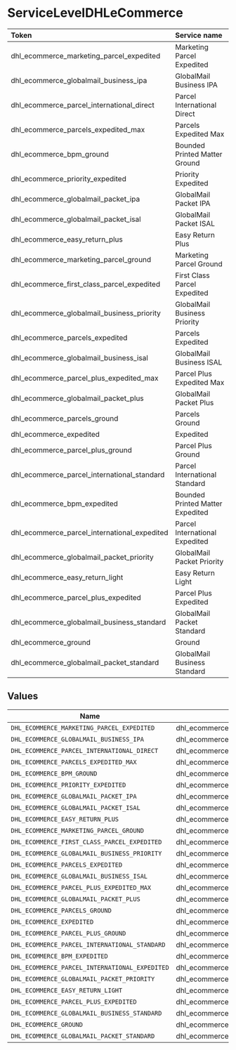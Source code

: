 # ServiceLevelDHLeCommerce

|Token | Service name|
|:---|:---|
| dhl_ecommerce_marketing_parcel_expedited | Marketing Parcel Expedited|
| dhl_ecommerce_globalmail_business_ipa | GlobalMail Business IPA|
| dhl_ecommerce_parcel_international_direct | Parcel International Direct|
| dhl_ecommerce_parcels_expedited_max | Parcels Expedited Max|
| dhl_ecommerce_bpm_ground | Bounded Printed Matter Ground|
| dhl_ecommerce_priority_expedited | Priority Expedited|
| dhl_ecommerce_globalmail_packet_ipa | GlobalMail Packet IPA|
| dhl_ecommerce_globalmail_packet_isal | GlobalMail Packet ISAL|
| dhl_ecommerce_easy_return_plus | Easy Return Plus|
| dhl_ecommerce_marketing_parcel_ground | Marketing Parcel Ground|
| dhl_ecommerce_first_class_parcel_expedited | First Class Parcel Expedited|
| dhl_ecommerce_globalmail_business_priority | GlobalMail Business Priority|
| dhl_ecommerce_parcels_expedited | Parcels Expedited|
| dhl_ecommerce_globalmail_business_isal | GlobalMail Business ISAL|
| dhl_ecommerce_parcel_plus_expedited_max | Parcel Plus Expedited Max|
| dhl_ecommerce_globalmail_packet_plus | GlobalMail Packet Plus|
| dhl_ecommerce_parcels_ground | Parcels Ground|
| dhl_ecommerce_expedited | Expedited|
| dhl_ecommerce_parcel_plus_ground | Parcel Plus Ground|
| dhl_ecommerce_parcel_international_standard | Parcel International Standard|
| dhl_ecommerce_bpm_expedited | Bounded Printed Matter Expedited|
| dhl_ecommerce_parcel_international_expedited | Parcel International Expedited|
| dhl_ecommerce_globalmail_packet_priority | GlobalMail Packet Priority|
| dhl_ecommerce_easy_return_light | Easy Return Light|
| dhl_ecommerce_parcel_plus_expedited | Parcel Plus Expedited|
| dhl_ecommerce_globalmail_business_standard | GlobalMail Packet Standard|
| dhl_ecommerce_ground | Ground|
| dhl_ecommerce_globalmail_packet_standard | GlobalMail Business Standard|



## Values

| Name                                           | Value                                          |
| ---------------------------------------------- | ---------------------------------------------- |
| `DHL_ECOMMERCE_MARKETING_PARCEL_EXPEDITED`     | dhl_ecommerce_marketing_parcel_expedited       |
| `DHL_ECOMMERCE_GLOBALMAIL_BUSINESS_IPA`        | dhl_ecommerce_globalmail_business_ipa          |
| `DHL_ECOMMERCE_PARCEL_INTERNATIONAL_DIRECT`    | dhl_ecommerce_parcel_international_direct      |
| `DHL_ECOMMERCE_PARCELS_EXPEDITED_MAX`          | dhl_ecommerce_parcels_expedited_max            |
| `DHL_ECOMMERCE_BPM_GROUND`                     | dhl_ecommerce_bpm_ground                       |
| `DHL_ECOMMERCE_PRIORITY_EXPEDITED`             | dhl_ecommerce_priority_expedited               |
| `DHL_ECOMMERCE_GLOBALMAIL_PACKET_IPA`          | dhl_ecommerce_globalmail_packet_ipa            |
| `DHL_ECOMMERCE_GLOBALMAIL_PACKET_ISAL`         | dhl_ecommerce_globalmail_packet_isal           |
| `DHL_ECOMMERCE_EASY_RETURN_PLUS`               | dhl_ecommerce_easy_return_plus                 |
| `DHL_ECOMMERCE_MARKETING_PARCEL_GROUND`        | dhl_ecommerce_marketing_parcel_ground          |
| `DHL_ECOMMERCE_FIRST_CLASS_PARCEL_EXPEDITED`   | dhl_ecommerce_first_class_parcel_expedited     |
| `DHL_ECOMMERCE_GLOBALMAIL_BUSINESS_PRIORITY`   | dhl_ecommerce_globalmail_business_priority     |
| `DHL_ECOMMERCE_PARCELS_EXPEDITED`              | dhl_ecommerce_parcels_expedited                |
| `DHL_ECOMMERCE_GLOBALMAIL_BUSINESS_ISAL`       | dhl_ecommerce_globalmail_business_isal         |
| `DHL_ECOMMERCE_PARCEL_PLUS_EXPEDITED_MAX`      | dhl_ecommerce_parcel_plus_expedited_max        |
| `DHL_ECOMMERCE_GLOBALMAIL_PACKET_PLUS`         | dhl_ecommerce_globalmail_packet_plus           |
| `DHL_ECOMMERCE_PARCELS_GROUND`                 | dhl_ecommerce_parcels_ground                   |
| `DHL_ECOMMERCE_EXPEDITED`                      | dhl_ecommerce_expedited                        |
| `DHL_ECOMMERCE_PARCEL_PLUS_GROUND`             | dhl_ecommerce_parcel_plus_ground               |
| `DHL_ECOMMERCE_PARCEL_INTERNATIONAL_STANDARD`  | dhl_ecommerce_parcel_international_standard    |
| `DHL_ECOMMERCE_BPM_EXPEDITED`                  | dhl_ecommerce_bpm_expedited                    |
| `DHL_ECOMMERCE_PARCEL_INTERNATIONAL_EXPEDITED` | dhl_ecommerce_parcel_international_expedited   |
| `DHL_ECOMMERCE_GLOBALMAIL_PACKET_PRIORITY`     | dhl_ecommerce_globalmail_packet_priority       |
| `DHL_ECOMMERCE_EASY_RETURN_LIGHT`              | dhl_ecommerce_easy_return_light                |
| `DHL_ECOMMERCE_PARCEL_PLUS_EXPEDITED`          | dhl_ecommerce_parcel_plus_expedited            |
| `DHL_ECOMMERCE_GLOBALMAIL_BUSINESS_STANDARD`   | dhl_ecommerce_globalmail_business_standard     |
| `DHL_ECOMMERCE_GROUND`                         | dhl_ecommerce_ground                           |
| `DHL_ECOMMERCE_GLOBALMAIL_PACKET_STANDARD`     | dhl_ecommerce_globalmail_packet_standard       |
